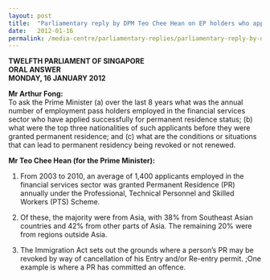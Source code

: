 ```yaml
---
layout: post
title:  "Parliamentary reply by DPM Teo Chee Hean on EP holders who applied for PR"
date:   2012-01-16
permalink: /media-centre/parliamentary-replies/parliamentary-reply-by-dpm-teo-chee-hean-on-ep-holders-who-applied-for-pr/
---
```

**TWELFTH PARLIAMENT OF SINGAPORE  
ORAL ANSWER  
MONDAY, 16 JANUARY 2012**

**Mr Arthur Fong:**  
To ask the Prime Minister (a) over the last 8 years what was the annual number of employment pass holders employed in the financial services sector who have applied successfully for permanent residence status; (b) what were the top three nationalities of such applicants before they were granted permanent residence; and (c) what are the conditions or situations that can lead to permanent residency being revoked or not renewed.

**Mr Teo Chee Hean (for the Prime Minister):** 

1. From 2003 to 2010, an average of 1,400 applicants employed in the financial services sector was granted Permanent Residence (PR) annually under the Professional, Technical Personnel and Skilled Workers (PTS) Scheme.

2. Of these, the majority were from Asia, with 38% from Southeast Asian countries and 42% from other parts of Asia. The remaining 20% were from regions outside Asia.

3. The Immigration Act sets out the grounds where a person’s PR may be revoked by way of cancellation of his Entry and/or Re-entry permit. ;One example is where a PR has committed an offence.


